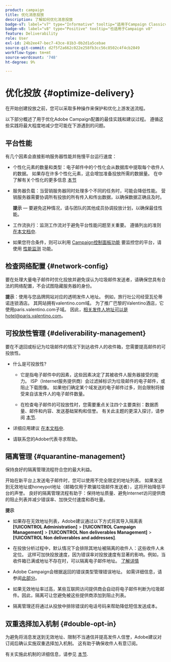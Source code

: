 ```yaml
---
product: campaign
title: 优化消息投放
description: 了解如何优化消息投放
badge-v7: label="v7" type="Informative" tooltip="适用于Campaign Classicv7"
badge-v8: label="v8" type="Positive" tooltip="也适用于Campaign v8"
feature: Deliverability
role: User
exl-id: 24b2ee47-bec7-43ce-81b3-0b2d1a5cebae
source-git-commit: d2f5f2a662c022e258fb3cc56c8502c4f4cb2849
workflow-type: tm+mt
source-wordcount: '748'
ht-degree: 9%

---
```


# 优化投放 {#optimize-delivery}

在开始创建投放之前，您可以采取多种操作来保护和优化上游发送流程。

以下部分概述了用于优化Adobe Campaign配置的最佳实践和建议过程。 遵循这些实践将最大程度地减少您可能在下游遇到的问题。

## 平台性能

有几个因素会直接影响服务器性能并拖慢平台运行速度：

* 个性化元素的数量和类型：电子邮件中的个性化会从数据库中提取每个收件人的数据。 如果存在许多个性化元素，这会增加准备投放所需的数据量。  在中了解有关个性化的更多信息 [本节](about-personalization.md)

* 服务器负载：当营销服务器同时处理多个不同的任务时，可能会降低性能。 营销服务器需要协调所有投放的所有传入和传出数据，以确保数据正确且及时。

  **提示**  — 要避免这种情况，请与团队的其他成员协调投放计划，以确保最佳性能。

* 工作流执行：监测工作流对于避免平台性能问题至关重要。 遵循列出的准则 [在本文档中](../../workflow/using/workflow-best-practices.md#execution-and-performance).

* 如果您符合条件，则可以利用 [Campaign控制面板功能](https://experienceleague.adobe.com/docs/control-panel/using/discover-control-panel/key-features.html?lang=zh-Hans) 要监控您的平台，请使用 [性能监测](https://experienceleague.adobe.com/docs/control-panel/using/performance-monitoring/about-performance-monitoring.html?lang=zh-Hans) 功能。

## 检查网络配置 {#network-config}

要在处理大量电子邮件时优化投放并避免误认为垃圾邮件发送者，请确保您具有合法的网络配置，不会试图隐藏服务器的身份。

**提示**：使用与您品牌网站对应的透明发件人地址。 例如，旅行社公司经营瓦伦蒂诺连锁酒店。 其网站拥有valentino.com域。 为了推广巴黎的Valentino酒店，它使用paris.valentino.com子域。 因此，相关发件人地址可以是hotel@paris.valentino.com。

## 可投放性管理 {#deliverability-management}

要在不退回或标记为垃圾邮件的情况下到达收件人的收件箱，您需要提高邮件的可投放性。

* 什么是可投放性?

   * 它是指电子邮件中的因素，这些因素决定了其被收件人服务器接受的能力。 ISP（Internet服务提供商）会过滤掉标识为垃圾邮件的电子邮件，或阻止下载图像。 如果他们确定某个域发送的电子邮件过多，则会限制将接受来自该发件人的电子邮件数量。

   * 在检查电子邮件的可投放性时，您需要重点关注四个主要类别：数据质量、邮件和内容、发送基础架构和信誉。 有关此主题的更深入探讨，请参阅 [本节](about-deliverability.md).

* 详细应用建议 [在本文档中](about-deliverability.md).

* 请联系您的Adobe代表寻求帮助。

## 隔离管理 {#quarantine-management}

保持良好的隔离管理流程符合您的最大利益。

开始在新平台上发送电子邮件时，您可以使用不完全限定的地址列表。 如果发送到无效地址或honeypot地址（邮箱仅用于欺骗垃圾邮件发送者），这将开始降低平台的声誉。 良好的隔离管理流程有助于：保持地址质量、避免Internet访问提供商的阻止列表并减少错误率、加快交付速度和吞吐量。

**提示**

* 如果存在无效地址列表，Adobe建议通过以下方式将其导入隔离表 **[!UICONTROL Administration]** > **[!UICONTROL Campaign Management]** > **[!UICONTROL Non deliverables Management]** > **[!UICONTROL Non deliverables and addresses]**.

* 在投放分析过程中，默认情况下会排除其地址被隔离的收件人：这些收件人未定位。 这样可加快投放速度，因为错误率对投放速度有显著的影响。例如，当收件箱已满或地址不存在时，可以隔离电子邮件地址。 [了解详情](#identifying-quarantined-addresses-for-a-delivery)

* Adobe Campaign会根据返回的错误类型管理错误地址。 如需详细信息，请参阅[此部分](understanding-quarantine-management.md)。


* 如果无效地址率过高，某些互联网访问提供商会自动将电子邮件判断为垃圾邮件。因此，隔离可让您避免被这些提供商添加到阻止列表。

* 隔离管理还将通过从投放中排除错误的电话号码来帮助降低短信发送成本。

## 双重选择加入机制 {#double-opt-in}

为避免将消息发送到无效地址、限制不当通信并提高发件人信誉，Adobe建议对订阅后确认实施双重选择加入机制。 这有助于确保收件人有意订阅。

有关实施此机制的详细信息，请参见 [本节](../../web/using/use-cases--web-forms.md).
